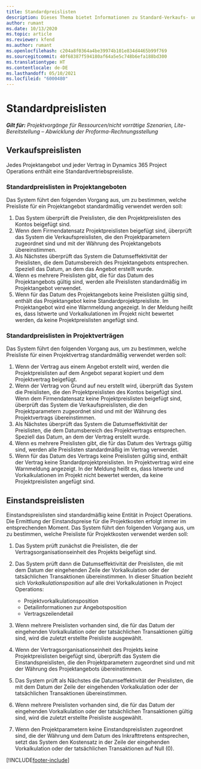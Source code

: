 ```yaml
---
title: Standardpreislisten
description: Dieses Thema bietet Informationen zu Standard-Verkaufs- und Einstandspreislisten in Project Operations.
author: rumant
ms.date: 10/13/2020
ms.topic: article
ms.reviewer: kfend
ms.author: rumant
ms.openlocfilehash: c204a8f0364a4be39974b101e834d4465b99f769
ms.sourcegitcommit: 40f68387f594180af64a5e5c748b6efa188bd300
ms.translationtype: HT
ms.contentlocale: de-DE
ms.lasthandoff: 05/10/2021
ms.locfileid: "6000480"
---
```

# <a name="default-price-lists"></a>Standardpreislisten

_**Gilt für:** Projektvorgänge für Ressourcen/nicht vorrätige Szenarien, Lite-Bereitstellung – Abwicklung der Proforma-Rechnungsstellung_

## <a name="sales-price-lists"></a>Verkaufspreislisten

Jedes Projektangebot und jeder Vertrag in Dynamics 365 Project Operations enthält eine Standardvertriebspreisliste. 

### <a name="price-list-default-on-project-quotes"></a>Standardpreislisten in Projektangeboten
Das System führt den folgenden Vorgang aus, um zu bestimmen, welche Preisliste für ein Projektangebot standardmäßig verwendet werden soll:

1. Das System überprüft die Preislisten, die den Projektpreislisten des Kontos beigefügt sind. 
2. Wenn dem Firmendatensatz Projektpreislisten beigefügt sind, überprüft das System die Verkaufspreislisten, die den Projektparametern zugeordnet sind und mit der Währung des Projektangebots übereinstimmen.
3. Als Nächstes überprüft das System die Datumseffektivität der Preislisten, die dem Datumsbereich des Projektangebots entsprechen. Speziell das Datum, an dem das Angebot erstellt wurde.
4. Wenn es mehrere Preislisten gibt, die für das Datum des Projektangebots gültig sind, werden alle Preislisten standardmäßig im Projektangebot verwendet.
5. Wenn für das Datum des Projektangebots keine Preislisten gültig sind, enthält das Projektangebot keine Standardprojektpreisliste. Im Projektangebot wird eine Warnmeldung angezeigt. In der Meldung heißt es, dass Istwerte und Vorkalkulationen im Projekt nicht bewertet werden, da keine Projektpreislisten angefügt sind.

### <a name="price-list-default-on-project-contracts"></a>Standardpreislisten in Projektverträgen 
Das System führt den folgenden Vorgang aus, um zu bestimmen, welche Preisliste für einen Projektvertrag standardmäßig verwendet werden soll:

1. Wenn der Vertrag aus einem Angebot erstellt wird, werden die Projektpreislisten auf dem Angebot separat kopiert und dem Projektvertrag beigefügt.
2. Wenn der Vertrag von Grund auf neu erstellt wird, überprüft das System die Preislisten, die den Projektpreislisten des Kontos beigefügt sind. Wenn dem Firmendatensatz keine Projektpreislisten beigefügt sind, überprüft das System die Verkaufspreislisten, die den Projektparametern zugeordnet sind und mit der Währung des Projektvertrags übereinstimmen.
4. Als Nächstes überprüft das System die Datumseffektivität der Preislisten, die dem Datumsbereich des Projektvertrags entsprechen. Speziell das Datum, an dem der Vertrag erstellt wurde.
5. Wenn es mehrere Preislisten gibt, die für das Datum des Vertrags gültig sind, werden alle Preislisten standardmäßig im Vertrag verwendet.
6. Wenn für das Datum des Vertrags keine Preislisten gültig sind, enthält der Vertrag keine Standardprojektpreislisten. Im Projektvertrag wird eine Warnmeldung angezeigt. In der Meldung heißt es, dass Istwerte und Vorkalkulationen im Projekt nicht bewertet werden, da keine Projektpreislisten angefügt sind.

## <a name="cost-price-lists"></a>Einstandspreislisten

Einstandspreislisten sind standardmäßig keine Entität in Project Operations. Die Ermittlung der Einstandspreise für die Projektkosten erfolgt immer im entsprechenden Moment. Das System führt den folgenden Vorgang aus, um zu bestimmen, welche Preisliste für Projektkosten verwendet werden soll:

1. Das System prüft zunächst die Preislisten, die der Vertragsorganisationseinheit des Projekts beigefügt sind.
2. Das System prüft dann die Datumseffektivität der Preislisten, die mit dem Datum der eingehenden Zeile der Vorkalkulation oder der tatsächlichen Transaktionen übereinstimmen. In dieser Situation bezieht sich *Vorkalkulationsposition* auf alle drei Vorkalkulationen in Project Operations:

    - Projektvorkalkulationsposition
    - Detailinformationen zur Angebotsposition
    - Vertragszeilendetail
  
3. Wenn mehrere Preislisten vorhanden sind, die für das Datum der eingehenden Vorkalkulation oder der tatsächlichen Transaktionen gültig sind, wird die zuletzt erstellte Preisliste ausgewählt.
4. Wenn der Vertragsorganisationseinheit des Projekts keine Projektpreislisten beigefügt sind, überprüft das System die Einstandspreislisten, die den Projektparametern zugeordnet sind und mit der Währung des Projektangebots übereinstimmen.
5. Das System prüft als Nächstes die Datumseffektivität der Preislisten, die mit dem Datum der Zeile der eingehenden Vorkalkulation oder der tatsächlichen Transaktionen übereinstimmen. 
6. Wenn mehrere Preislisten vorhanden sind, die für das Datum der eingehenden Vorkalkulation oder der tatsächlichen Transaktionen gültig sind, wird die zuletzt erstellte Preisliste ausgewählt.
7. Wenn den Projektparametern keine Einstandspreislisten zugeordnet sind, die der Währung und dem Datum des Inkrafttretens entsprechen, setzt das System den Kostensatz in der Zeile der eingehenden Vorkalkulation oder der tatsächlichen Transaktionen auf Null (0).


[!INCLUDE[footer-include](../includes/footer-banner.md)]